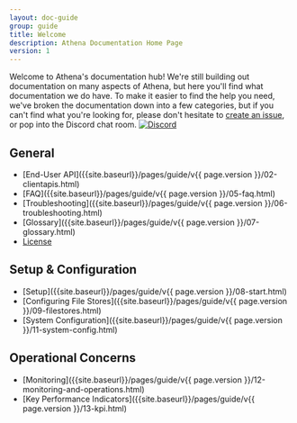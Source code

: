 ```yaml
---
layout: doc-guide
group: guide
title: Welcome
description: Athena Documentation Home Page
version: 1
---
```


Welcome to Athena's documentation hub! We're still building out documentation on many aspects of Athena, but here you'll
find what documentation we do have. To make it easier to find the help you need, we've broken the documentation down
into a few categories, but if you can't find what you're looking for, please don't hesitate to
[create an issue](https://github.com/QubitPi/athena/issues/new), or pop into the Discord chat room.
[ ![Discord](https://img.shields.io/discord/1001320502960324658?logo=discord&logoColor=white&style=for-the-badge) ](https://discord.com/widget?id=1001320502960324658&theme=dark)


General
-------

- [End-User API]({{site.baseurl}}/pages/guide/v{{ page.version }}/02-clientapis.html)
- [FAQ]({{site.baseurl}}/pages/guide/v{{ page.version }}/05-faq.html)
- [Troubleshooting]({{site.baseurl}}/pages/guide/v{{ page.version }}/06-troubleshooting.html)
- [Glossary]({{site.baseurl}}/pages/guide/v{{ page.version }}/07-glossary.html)
- [License](https://github.com/QubitPi/athena/blob/master/LICENSE)

Setup & Configuration
---------------------

- [Setup]({{site.baseurl}}/pages/guide/v{{ page.version }}/08-start.html)
- [Configuring File Stores]({{site.baseurl}}/pages/guide/v{{ page.version }}/09-filestores.html)
- [System Configuration]({{site.baseurl}}/pages/guide/v{{ page.version }}/11-system-config.html)

Operational Concerns
--------------------

- [Monitoring]({{site.baseurl}}/pages/guide/v{{ page.version }}/12-monitoring-and-operations.html)
- [Key Performance Indicators]({{site.baseurl}}/pages/guide/v{{ page.version }}/13-kpi.html)
